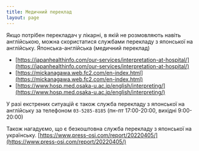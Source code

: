```yaml
---
title: Медичний переклад
layout: page
---
```


Якщо потрібен перекладач у лікарні, в якій не розмовляють навіть англійською, можна скористатися службами перекладу з японської на англійську.
Японська-англійська (медичний переклад)

- [https://japanhealthinfo.com/our-services/interpretation-at-hospital/](https://japanhealthinfo.com/our-services/interpretation-at-hospital/)
- [https://mickanagawa.web.fc2.com/en-index.html](https://mickanagawa.web.fc2.com/en-index.html)
- [https://www.hosp.med.osaka-u.ac.jp/english/interpreting/](https://www.hosp.med.osaka-u.ac.jp/english/interpreting/)

У разі екстрених ситуацій є також служба перекладу з японської на англійську за телефоном `03-5285-8185` (пн-пт 17:00-20:00, вихідні 9:00-20:00)

Також нагадуємо, що є безкоштовна служба перекладу з японської на українську.  [https://www.press-osi.com/report/20220405/](https://www.press-osi.com/report/20220405/)
